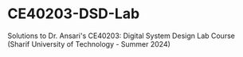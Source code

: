 # CE40203-DSD-Lab
Solutions to Dr. Ansari's CE40203: Digital System Design Lab Course (Sharif University of Technology - Summer 2024)

